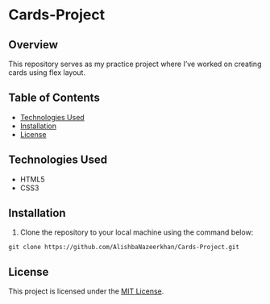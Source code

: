 # Cards-Project

## Overview
This repository serves as my practice project where I’ve worked on creating cards using flex layout.

## Table of Contents
- [Technologies Used](#technologies-used)
- [Installation](#installation)
- [License](#license)

## Technologies Used

- HTML5
- CSS3

## Installation

1. Clone the repository to your local machine using the command below:
```
git clone https://github.com/AlishbaNazeerkhan/Cards-Project.git
```

## License

This project is licensed under the [MIT License](https://opensource.org/licenses/MIT).

